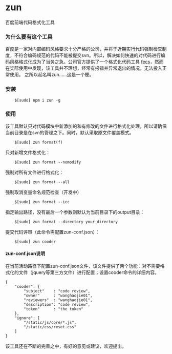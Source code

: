 # zun

百度前端代码格式化工具

### 为什么要有这个工具

百度是一家对内部编码风格要求十分严格的公司，并将于近期实行代码强制检查制度，不符合编码规范的代码不能被提交svn。所以，解决如何快速的对代码进行编码风格格式化成为了当务之急。公司官方提供了一个格式化代码工具 [fecs](https://github.com/ecomfe/fecs)，然而在实际使用中发现，该工具并不理想，经常有报错并异常退出的情况，无法投入正常使用。
之所以起名叫zun......这是一个梗。

### 安装

```
    $[sudo] npm i zun -g
```
### 使用

该工具默认只对代码模块中新添加的和有修改的文件进行格式化处理，所以请确保当前目录是在svn的管理之下。同时，默认采取原文件覆盖模式。

```
    $[sudo] zun format(f)
```

只对新增文件格式化：

```
    $[sudo] zun format --nomodify
```

强制对所有文件进行格式化：

```
    $[sudo] zun format --all
```

强制取消变量命名规范检查（开发中）

```
    $[sudo] zun format --icc
```

指定输出路径，没有最后一个参数则默认为当前目录下的output目录：

```
    $[sudo] zun format --directory your_directory
```

提交代码评审（此命令需配置zun-conf.json）：

```
    $[sudo] zun cooder
```

#### zun-conf.json说明

在当前活动路径下配置zun-conf.json文件，该文件提供了两个功能：对不需要格式化的文件（jquery等第三方文件）进行配置；设置cooder命令的详细内容。

```
{
    "cooder": {
        "subject"    : "code review",
        "owner"      : "wanghaojie01",
        "reviewers"  : "wanghaojie01",
        "description": "code review",
        "token"      : "the token"
    },
    "ignore": [
        "/static/js/core/*.js",
        "/static/css/reset.css"
    ]
}
```

该工具还在不断的完善之中，有好的意见或建议，欢迎提出。